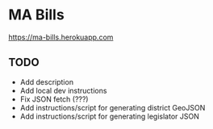 # MA Bills

<https://ma-bills.herokuapp.com>

## TODO

- Add description
- Add local dev instructions
- Fix JSON fetch (???)
- Add instructions/script for generating district GeoJSON
- Add instructions/script for generating legislator JSON
